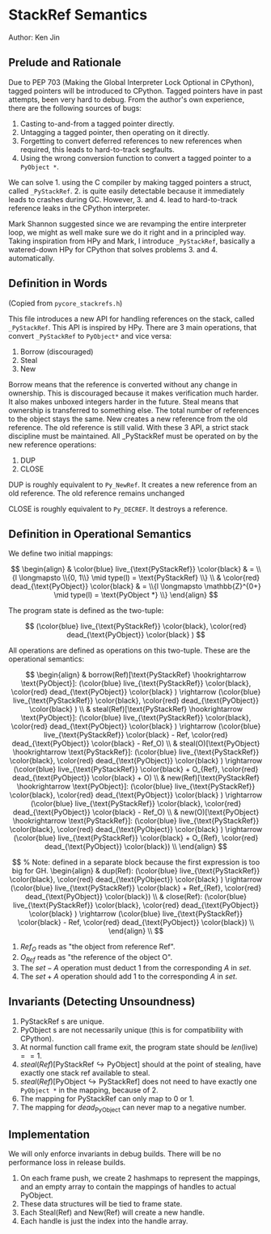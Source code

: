 # StackRef Semantics

Author: Ken Jin

## Prelude and Rationale
Due to PEP 703 (Making the Global Interpreter Lock Optional in CPython),
tagged pointers will be introduced to CPython. Tagged pointers have in past attempts,
been very hard to debug. From the author's own experience, there are the following
sources of bugs:

1. Casting to-and-from a tagged pointer directly.
2. Untagging a tagged pointer, then operating on it directly.
3. Forgetting to convert deferred references to new references when required,
   this leads to hard-to-track segfaults.
4. Using the wrong conversion function to convert a tagged pointer
   to a `PyObject *`.

We can solve 1. using the C compiler by making tagged pointers a struct, called
`_PyStackRef`. 2. is quite easily detectable because it immediately leads to
crashes during GC. However, 3. and 4. lead to hard-to-track reference leaks
in the CPython interpreter.

Mark Shannon suggested since we are revamping the entire interpreter loop,
we might as well make sure we do it right and in a principled way.
Taking inspiration from HPy and Mark, I introduce `_PyStackRef`, basically
a watered-down HPy for CPython that solves problems 3. and 4. automatically.

## Definition in Words

(Copied from `pycore_stackrefs.h`)

This file introduces a new API for handling references on the stack, called
`_PyStackRef`. This API is inspired by HPy.
There are 3 main operations, that convert `_PyStackRef` to `PyObject*` and
vice versa:

1. Borrow (discouraged)
2. Steal
3. New

Borrow means that the reference is converted without any change in ownership.
This is discouraged because it makes verification much harder. It also makes
unboxed integers harder in the future.
Steal means that ownership is transferred to something else. The total
number of references to the object stays the same.
New creates a new reference from the old reference. The old reference
is still valid.
With these 3 API, a strict stack discipline must be maintained. All
_PyStackRef must be operated on by the new reference operations:

1. DUP
2. CLOSE

DUP is roughly equivalent to `Py_NewRef`. It creates a new reference from an old
reference. The old reference remains unchanged

CLOSE is roughly equivalent to `Py_DECREF`. It destroys a reference.

## Definition in Operational Semantics
We define two initial mappings:

$$
\begin{align}
    & \color{blue} live_{\text{PyStackRef}} \color{black}
    & = \\{l \longmapsto \\{0, 1\\} \mid  type(l) = \text{PyStackRef} \\}
    \\
    & \color{red} dead_{\text{PyObject}} \color{black}
    & = \\{l \longmapsto \mathbb{Z}^{0+} \mid  type(l) = \text{PyObject *} \\}
\end{align}
$$

The program state is defined as the two-tuple:

$$
(\color{blue} live_{\text{PyStackRef}} \color{black},
 \color{red} dead_{\text{PyObject}} \color{black} )
$$

All operations are defined as operations on this two-tuple.
These are the operational semantics:

$$
\begin{align}
& borrow(Ref)[\text{PyStackRef} \hookrightarrow \text{PyObject}]:
(\color{blue} live_{\text{PyStackRef}} \color{black},
\color{red} dead_{\text{PyObject}} \color{black} )
\rightarrow
    (\color{blue} live_{\text{PyStackRef}} \color{black},
    \color{red} dead_{\text{PyObject}} \color{black} )
\\
& steal(Ref)[\text{PyStackRef} \hookrightarrow \text{PyObject}]:
(\color{blue} live_{\text{PyStackRef}} \color{black},
\color{red} dead_{\text{PyObject}} \color{black} )
\rightarrow
    (\color{blue} live_{\text{PyStackRef}} \color{black} - Ref,
    \color{red} dead_{\text{PyObject}} \color{black} - Ref_O)
\\
& steal(O)[\text{PyObject} \hookrightarrow \text{PyStackRef}]:
(\color{blue} live_{\text{PyStackRef}} \color{black},
\color{red} dead_{\text{PyObject}} \color{black} )
\rightarrow
    (\color{blue} live_{\text{PyStackRef}} \color{black} + O_{Ref},
    \color{red} dead_{\text{PyObject}} \color{black} + O)
\\
& new(Ref)[\text{PyStackRef} \hookrightarrow \text{PyObject}]:
(\color{blue} live_{\text{PyStackRef}} \color{black},
\color{red} dead_{\text{PyObject}} \color{black} )
\rightarrow
    (\color{blue} live_{\text{PyStackRef}} \color{black},
    \color{red} dead_{\text{PyObject}} \color{black} - Ref_O)
\\
& new(O)[\text{PyObject} \hookrightarrow \text{PyStackRef}]:
(\color{blue} live_{\text{PyStackRef}} \color{black},
\color{red} dead_{\text{PyObject}} \color{black} )
\rightarrow
    (\color{blue} live_{\text{PyStackRef}} \color{black} + O_{Ref},
    \color{red} dead_{\text{PyObject}} \color{black})
\\
\end{align}
$$

$$
% Note: defined in a separate block because the first expression is too big for GH.
\begin{align}
& dup(Ref):
(\color{blue} live_{\text{PyStackRef}} \color{black},
\color{red} dead_{\text{PyObject}} \color{black} )
\rightarrow
    (\color{blue} live_{\text{PyStackRef}} \color{black} + Ref_{Ref},
    \color{red} dead_{\text{PyObject}} \color{black})
\\
& close(Ref):
(\color{blue} live_{\text{PyStackRef}} \color{black},
\color{red} dead_{\text{PyObject}} \color{black} )
\rightarrow
    (\color{blue} live_{\text{PyStackRef}} \color{black} - Ref,
    \color{red} dead_{\text{PyObject}} \color{black})
\\
\end{align}
\\
$$

1. $Ref_O$ reads as "the object from reference Ref".
2. $O_{Ref}$ reads as "the reference of the object O".
3. The $set - A$ operation must deduct $1$ from the corresponding
   $A$ in $set$.
4. The $set + A$ operation should add $1$ to the corresponding $A$
   in $set$.

## Invariants (Detecting Unsoundness)

1. $\text{PyStackRef}$ s are unique.
2. $\text{PyObject}$ s are not necessarily unique
   (this is for compatibility with CPython).
3. At normal function call frame exit, the program state should be
   $len(\text{live}) == 1$.
4. $steal(Ref)[\text{PyStackRef} \hookrightarrow \text{PyObject}]$ should
   at the point of stealing, have exactly one stack ref available to steal.
5. $steal(Ref)[\text{PyObject} \hookrightarrow \text{PyStackRef}]$ does
   not need to have exactly one `PyObject *` in the mapping, because of 2.
6. The mapping for $\text{PyStackRef}$ can only map to 0 or 1.
7. The mapping for $dead_{\text{PyObject}}$ can never map to a negative number.
   

## Implementation

We will only enforce invariants in debug builds. There will be no
performance loss in release builds.

1. On each frame push, we create 2 hashmaps to represent the mappings,
   and an empty array to contain the mappings of handles to actual
   $\text{PyObject}$.
2. These data structures will be tied to frame state.
3. Each $\text{Steal(Ref)}$ and
   $\text{New(Ref)}$ will create a new handle.
4. Each handle is just the index into the handle array.
